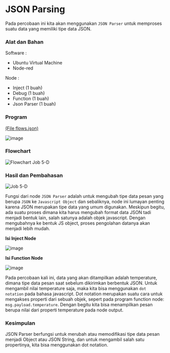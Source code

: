# JSON Parsing
Pada percobaan ini kita akan menggunakan `JSON Parser` untuk memproses suatu data yang memiliki tipe data JSON.

### Alat dan Bahan

Software :

- Ubuntu Virtual Machine
- Node-red

Node :
- Inject (1 buah)
- Debug (1 buah)
- Function (1 buah)
- Json Parser (1 buah)

### Program 
<a href="https://github.com/cakjung/Jobsheet-Embedded/blob/main/Jobsheet%205/D%20(JSON%20Parsing)/flows%20(Job%205-D).json">(File flows.json)</a>

![image](https://github.com/cakjung/Jobsheet-Embedded/assets/128274951/cb634b7a-fec3-433a-9788-41ad0c7ab590)

### Flowchart

![Flowchart Job 5-D](https://github.com/cakjung/Jobsheet-Embedded/assets/128274951/1c9a6f5d-e537-447e-8a16-f0bb7f309b05)

### Hasil dan Pembahasan

![Job 5-D](https://github.com/cakjung/Jobsheet-Embedded/assets/128274951/a600c696-2624-4570-9bb5-3566d70311b5)

Fungsi dari node `JSON Parser` adalah untuk mengubah tipe data pesan yang berupa `JSON` ke `Javascript Object` dan sebaliknya, node ini lumayan penting karena JSON merupakan tipe data yang umum digunakan. Meskipun begitu, ada suatu proses dimana kita harus mengubah format data JSON tadi menjadi bentuk lain, salah satunya adalah objek javascript. Dengan mengubahnya ke bentuk JS object, proses pengolahan datanya akan menjadi lebih mudah.

**Isi Inject Node**

![image](https://github.com/cakjung/Jobsheet-Embedded/assets/128274951/7a72b635-0a6d-4f30-a883-909f6afd73da)

**Isi Function Node**

![image](https://github.com/cakjung/Jobsheet-Embedded/assets/128274951/00bdbe67-38ca-4dce-9dae-e5267ee4c34a)

Pada percobaan kali ini, data yang akan ditampilkan adalah temperature, dimana tipe data pesan saat sebelum dikirimkan berbentuk JSON. Untuk mengambil nilai temperature saja, maka kita bisa menggunakan `dot notation` pada bahasa javascript. Dot notation merupakan suatu cara untuk mengakses properti dari sebuah objek, sepert pada program function node: 
`msg.payload.temperature`. Dengan begitu kita bisa menampilkan pesan berupa nilai dari properti temperature pada node output.

### Kesimpulan

JSON Parser berfungsi untuk merubah atau memodifikasi tipe data pesan menjadi Object atau JSON String, dan untuk mengambil salah satu propertinya, kita bisa menggunakan dot notation.
